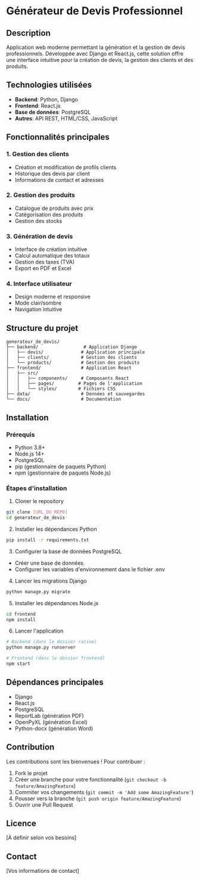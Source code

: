 # Générateur de Devis Professionnel

## Description
Application web moderne permettant la génération et la gestion de devis professionnels. Développée avec Django et React.js, cette solution offre une interface intuitive pour la création de devis, la gestion des clients et des produits.

## Technologies utilisées
- **Backend**: Python, Django
- **Frontend**: React.js
- **Base de données**: PostgreSQL
- **Autres**: API REST, HTML/CSS, JavaScript

## Fonctionnalités principales

### 1. Gestion des clients
- Création et modification de profils clients
- Historique des devis par client
- Informations de contact et adresses

### 2. Gestion des produits
- Catalogue de produits avec prix
- Catégorisation des produits
- Gestion des stocks

### 3. Génération de devis
- Interface de création intuitive
- Calcul automatique des totaux
- Gestion des taxes (TVA)
- Export en PDF et Excel

### 4. Interface utilisateur
- Design moderne et responsive
- Mode clair/sombre
- Navigation intuitive

## Structure du projet
```
generateur_de_devis/
├── backend/                 # Application Django
│   ├── devis/              # Application principale
│   ├── clients/            # Gestion des clients
│   └── products/           # Gestion des produits
├── frontend/               # Application React
│   ├── src/
│   │   ├── components/     # Composants React
│   │   ├── pages/         # Pages de l'application
│   │   └── styles/        # Fichiers CSS
├── data/                   # Données et sauvegardes
└── docs/                   # Documentation
```

## Installation

### Prérequis
- Python 3.8+
- Node.js 14+
- PostgreSQL
- pip (gestionnaire de paquets Python)
- npm (gestionnaire de paquets Node.js)

### Étapes d'installation

1. Cloner le repository
```bash
git clone [URL_DU_REPO]
cd generateur_de_devis
```

2. Installer les dépendances Python
```bash
pip install -r requirements.txt
```

3. Configurer la base de données PostgreSQL
- Créer une base de données
- Configurer les variables d'environnement dans le fichier .env

4. Lancer les migrations Django
```bash
python manage.py migrate
```

5. Installer les dépendances Node.js
```bash
cd frontend
npm install
```

6. Lancer l'application
```bash
# Backend (dans le dossier racine)
python manage.py runserver

# Frontend (dans le dossier frontend)
npm start
```

## Dépendances principales
- Django
- React.js
- PostgreSQL
- ReportLab (génération PDF)
- OpenPyXL (génération Excel)
- Python-docx (génération Word)

## Contribution
Les contributions sont les bienvenues ! Pour contribuer :

1. Fork le projet
2. Créer une branche pour votre fonctionnalité (`git checkout -b feature/AmazingFeature`)
3. Commiter vos changements (`git commit -m 'Add some AmazingFeature'`)
4. Pousser vers la branche (`git push origin feature/AmazingFeature`)
5. Ouvrir une Pull Request

## Licence
[À définir selon vos besoins]

## Contact
[Vos informations de contact] 